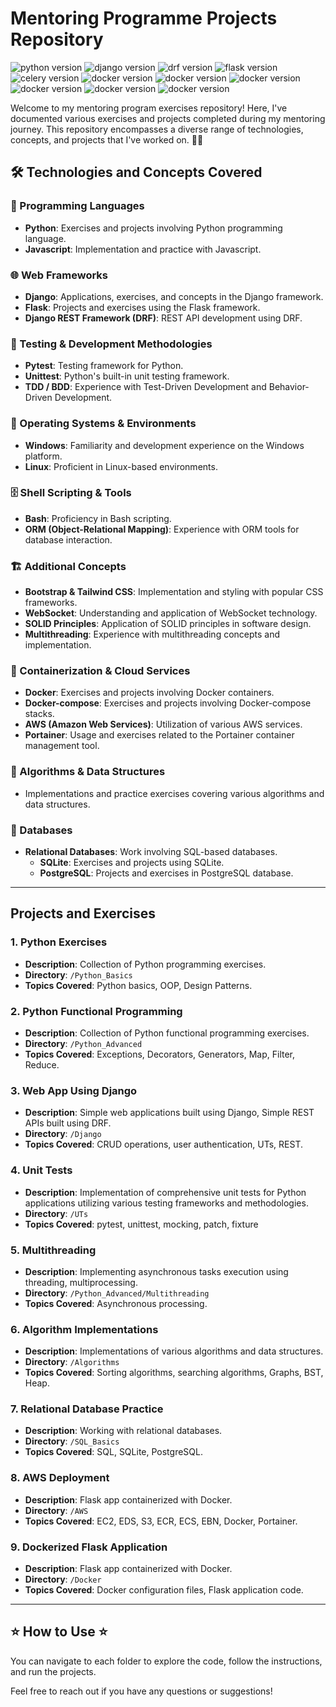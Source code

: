 # Mentoring Programme Projects Repository

![python version](https://img.shields.io/badge/python-3.12-yellow.svg)
![django version](https://img.shields.io/badge/Django-4.2.3-green.svg)
![drf version](https://img.shields.io/badge/DRF-3.9.3-cyan.svg)
![flask version](https://img.shields.io/badge/pytorch-1.7-orange.svg)
![celery version](https://img.shields.io/badge/Celery-5.3.4-blue.svg)
![docker version](https://img.shields.io/badge/Docker-4.20.1-darkblue.svg)
![docker version](https://img.shields.io/badge/Docker--compose-2.21-cyan.svg)
![docker version](https://img.shields.io/badge/Docker--compose-2.21-cyan.svg) 
![docker version](https://img.shields.io/badge/Docker--compose-2.21-cyan.svg) 
![docker version](https://img.shields.io/badge/Docker--compose-2.21-cyan.svg) 
![docker version](https://img.shields.io/badge/Docker--compose-2.21-cyan.svg) 


Welcome to my mentoring program exercises repository! Here, I've documented various exercises and projects completed during my mentoring journey. This repository encompasses a diverse range of technologies, concepts, and projects that I've worked on. 🚀🚀

## 🛠️ Technologies and Concepts Covered 

### 🐍 Programming Languages
- **Python**: Exercises and projects involving Python programming language. 
- **Javascript**: Implementation and practice with Javascript. 

### 🌐 Web Frameworks
- **Django**: Applications, exercises, and concepts in the Django framework. 
- **Flask**: Projects and exercises using the Flask framework. 
- **Django REST Framework (DRF)**: REST API development using DRF. 

### 🧪 Testing & Development Methodologies
- **Pytest**: Testing framework for Python. 
- **Unittest**: Python's built-in unit testing framework.
- **TDD / BDD**: Experience with Test-Driven Development and Behavior-Driven Development.

### 🐧 Operating Systems & Environments 
- **Windows**: Familiarity and development experience on the Windows platform.
- **Linux**: Proficient in Linux-based environments. 

### 🗄️ Shell Scripting & Tools 
- **Bash**: Proficiency in Bash scripting. 
- **ORM (Object-Relational Mapping)**: Experience with ORM tools for database interaction. 

### 🏗️ Additional Concepts
- **Bootstrap & Tailwind CSS**: Implementation and styling with popular CSS frameworks. 
- **WebSocket**: Understanding and application of WebSocket technology. 
- **SOLID Principles**: Application of SOLID principles in software design. 
- **Multithreading**: Experience with multithreading concepts and implementation. 

### 🐳 Containerization & Cloud Services 
- **Docker**: Exercises and projects involving Docker containers.
- **Docker-compose**: Exercises and projects involving Docker-compose stacks. 
- **AWS (Amazon Web Services)**: Utilization of various AWS services. 
- **Portainer**: Usage and exercises related to the Portainer container management tool. 

### 🧩 Algorithms & Data Structures 
- Implementations and practice exercises covering various algorithms and data structures. 

### 🐘 Databases 
- **Relational Databases**: Work involving SQL-based databases.
    - **SQLite**: Exercises and projects using SQLite. 
    - **PostgreSQL**: Projects and exercises in PostgreSQL database. 

---

## Projects and Exercises

### 1. Python Exercises
- **Description**: Collection of Python programming exercises.
- **Directory**: `/Python_Basics`
- **Topics Covered**: Python basics, OOP, Design Patterns.

### 2. Python Functional Programming
- **Description**: Collection of Python functional programming exercises.
- **Directory**: `/Python_Advanced`
- **Topics Covered**: Exceptions, Decorators, Generators, Map, Filter, Reduce.
  
### 3. Web App Using Django
- **Description**: Simple web applications built using Django, Simple REST APIs built using DRF.
- **Directory**: `/Django`
- **Topics Covered**: CRUD operations, user authentication, UTs, REST.

### 4. Unit Tests
- **Description**: Implementation of comprehensive unit tests for Python applications utilizing various testing frameworks and methodologies.
- **Directory**: `/UTs`
- **Topics Covered**: pytest, unittest, mocking, patch, fixture
  
### 5. Multithreading
- **Description**: Implementing asynchronous tasks execution using threading, multiprocessing.
- **Directory**: `/Python_Advanced/Multithreading`
- **Topics Covered**: Asynchronous processing.

### 6. Algorithm Implementations
- **Description**: Implementations of various algorithms and data structures.
- **Directory**: `/Algorithms`
- **Topics Covered**: Sorting algorithms, searching algorithms, Graphs, BST, Heap.

### 7. Relational Database Practice
- **Description**: Working with relational databases.
- **Directory**: `/SQL_Basics`
- **Topics Covered**: SQL, SQLite, PostgreSQL.

### 8. AWS Deployment
- **Description**: Flask app containerized with Docker.
- **Directory**: `/AWS`
- **Topics Covered**: EC2, EDS, S3, ECR, ECS, EBN, Docker, Portainer.

### 9. Dockerized Flask Application
- **Description**: Flask app containerized with Docker.
- **Directory**: `/Docker`
- **Topics Covered**: Docker configuration files, Flask application code.
---

## ⭐️ How to Use ⭐

You can navigate to each folder to explore the code, follow the instructions, and run the projects.

Feel free to reach out if you have any questions or suggestions!

